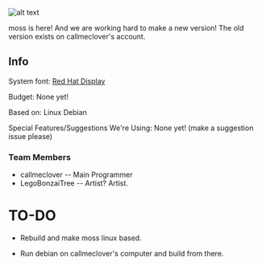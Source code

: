 ![alt text](https://github.com/callmeclover/mOSs/blob/16ebdaee432ad1ef0e280e4258a0cb948a7de844/moss.png "Logo Title Text 1")

moss is here! And we are working hard to make a new version! The old version exists on callmeclover's account.
##  Info
System font: [Red Hat Display](https://fonts.google.com/specimen/Red+Hat+Display?category=Sans+Serif,Monospace&vfonly=true&preview.text=mOSs&preview.text_type=custom#standard-styles)

Budget: None yet!

Based on: Linux Debian

Special Features/Suggestions We're Using: None yet! (make a suggestion issue please)

### Team Members
* callmeclover -- Main Programmer
* LegoBonzaiTree -- Artist? Artist.

# TO-DO
* Rebuild and make moss linux based.

* Run debian on callmeclover's computer and build from there.
